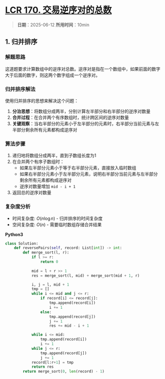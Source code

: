 # [LCR 170. 交易逆序对的总数](https://leetcode.cn/problems/shu-zu-zhong-de-ni-xu-dui-lcof/description/)

> **日期**：2025-06-12
> **所用时间**：10min

## 1. 归并排序

### 解题思路

这道题要求计算数组中的逆序对总数。逆序对是指在一个数组中，如果前面的数字大于后面的数字，则这两个数字组成一个逆序对。

### 归并排序解法

使用归并排序的思想来解决这个问题：

1. **分治思想**：将数组分成两半，分别计算左半部分和右半部分的逆序对数量
2. **合并过程**：在合并两个有序数组时，统计跨区间的逆序对数量
3. **关键观察**：当右半部分的元素小于左半部分的元素时，右半部分当前元素与左半部分剩余所有元素都构成逆序对

### 算法步骤

1. 递归地将数组分成两半，直到子数组长度为1
2. 在合并两个有序子数组时：
   - 如果左半部分元素小于等于右半部分元素，直接放入临时数组
   - 如果右半部分元素小于左半部分元素，说明右半部分当前元素与左半部分剩余所有元素都构成逆序对
   - 逆序对数量增加 `mid - i + 1`
3. 返回总的逆序对数量

### 复杂度分析

- 时间复杂度: $O(n \log n)$ - 归并排序的时间复杂度
- 空间复杂度: $O(n)$ - 需要临时数组存储合并结果

**Python3**

```python
class Solution:
    def reversePairs(self, record: List[int]) -> int:
        def merge_sort(l, r):
            if l >= r:
                return 0
            
            mid = l + r >> 1
            res = merge_sort(l, mid) + merge_sort(mid + 1, r)

            i, j = l, mid + 1
            tmp = []
            while i <= mid and j <= r:
                if record[i] <= record[j]:
                    tmp.append(record[i])
                    i += 1
                else:
                    tmp.append(record[j])
                    j += 1
                    res += mid - i + 1

            while i <= mid:
                tmp.append(record[i])
                i += 1
            while j <= r:
                tmp.append(record[j])
                j += 1
            record[l:r+1] = tmp
            return res
        return merge_sort(0, len(record) - 1)
```